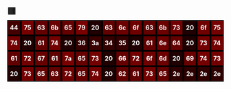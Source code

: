 ## 🟥
<style>
* { margin:0; padding:0; }
div { display:flex; justify-content:center; }
.body { display:flex; flex-direction:column; justify-content:center; background:#000; color:#FFF; white-space:nowrap; }
b { display:inline-block; width:32px; height:32px; margin:2px; line-height:32px; text-align:center; vertical-align:center; }
</style>
<div class="body"><div>
<b style="background:#440000">44</b>
<b style="background:#750000">75</b>
<b style="background:#630000">63</b>
<b style="background:#6b0000">6b</b>
<b style="background:#650000">65</b>
<b style="background:#790000">79</b>
<b style="background:#200000">20</b>
<b style="background:#630000">63</b>
<b style="background:#6c0000">6c</b>
<b style="background:#6f0000">6f</b>
<b style="background:#630000">63</b>
<b style="background:#6b0000">6b</b>
<b style="background:#730000">73</b>
<b style="background:#200000">20</b>
<b style="background:#6f0000">6f</b>
<b style="background:#750000">75</b></div><div>
<b style="background:#740000">74</b>
<b style="background:#200000">20</b>
<b style="background:#610000">61</b>
<b style="background:#740000">74</b>
<b style="background:#200000">20</b>
<b style="background:#360000">36</b>
<b style="background:#3a0000">3a</b>
<b style="background:#340000">34</b>
<b style="background:#350000">35</b>
<b style="background:#200000">20</b>
<b style="background:#610000">61</b>
<b style="background:#6e0000">6e</b>
<b style="background:#640000">64</b>
<b style="background:#200000">20</b>
<b style="background:#730000">73</b>
<b style="background:#740000">74</b></div><div>
<b style="background:#610000">61</b>
<b style="background:#720000">72</b>
<b style="background:#670000">67</b>
<b style="background:#610000">61</b>
<b style="background:#7a0000">7a</b>
<b style="background:#650000">65</b>
<b style="background:#730000">73</b>
<b style="background:#200000">20</b>
<b style="background:#660000">66</b>
<b style="background:#720000">72</b>
<b style="background:#6f0000">6f</b>
<b style="background:#6d0000">6d</b>
<b style="background:#200000">20</b>
<b style="background:#690000">69</b>
<b style="background:#740000">74</b>
<b style="background:#730000">73</b></div><div>
<b style="background:#200000">20</b>
<b style="background:#730000">73</b>
<b style="background:#650000">65</b>
<b style="background:#630000">63</b>
<b style="background:#720000">72</b>
<b style="background:#650000">65</b>
<b style="background:#740000">74</b>
<b style="background:#200000">20</b>
<b style="background:#620000">62</b>
<b style="background:#610000">61</b>
<b style="background:#730000">73</b>
<b style="background:#650000">65</b>
<b style="background:#2e0000">2e</b>
<b style="background:#2e0000">2e</b>
<b style="background:#2e0000">2e</b>
<b style="background:#2e0000">2e</b>
</div></div>